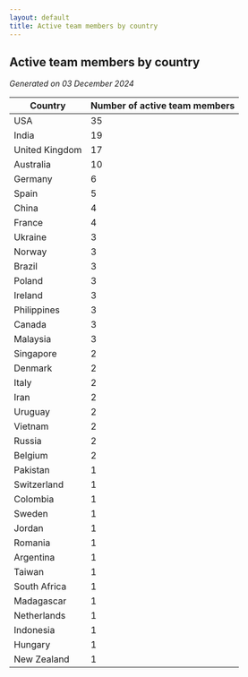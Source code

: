 ```yaml
---
layout: default
title: Active team members by country
---
```

## Active team members by country
*Generated on 03 December 2024*

| Country | Number of active team members |
| --- | --- |
| USA | 35 |
| India | 19 |
| United Kingdom | 17 |
| Australia | 10 |
| Germany | 6 |
| Spain | 5 |
| China | 4 |
| France | 4 |
| Ukraine | 3 |
| Norway | 3 |
| Brazil | 3 |
| Poland | 3 |
| Ireland | 3 |
| Philippines | 3 |
| Canada | 3 |
| Malaysia | 3 |
| Singapore | 2 |
| Denmark | 2 |
| Italy | 2 |
| Iran | 2 |
| Uruguay | 2 |
| Vietnam | 2 |
| Russia | 2 |
| Belgium | 2 |
| Pakistan | 1 |
| Switzerland | 1 |
| Colombia | 1 |
| Sweden | 1 |
| Jordan | 1 |
| Romania | 1 |
| Argentina | 1 |
| Taiwan | 1 |
| South Africa | 1 |
| Madagascar | 1 |
| Netherlands | 1 |
| Indonesia | 1 |
| Hungary | 1 |
| New Zealand | 1 |
